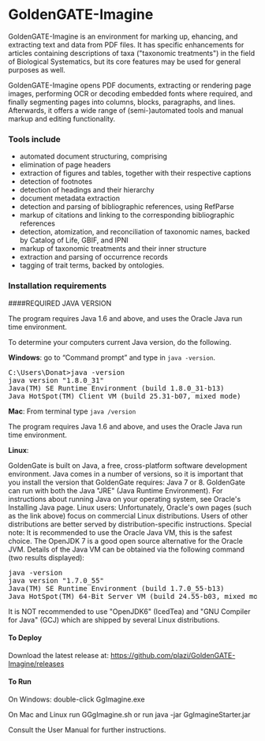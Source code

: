 # GoldenGATE-Imagine

GoldenGATE-Imagine is an environment for marking up, ehancing, and extracting text and data from PDF files. It has specific enhancements for articles containing descriptions of taxa ("taxonomic treatments") in the field of Biological Systematics, but its core features may be used for general purposes as well.

GoldenGATE-Imagine opens PDF documents, extracting or rendering page images, performing OCR or decoding embedded fonts where required, and finally segmenting pages into columns, blocks, paragraphs, and lines. Afterwards, it offers a wide range of (semi-)automated tools and manual markup and editing functionality.

### Tools include

* automated document structuring, comprising
 * elimination of page headers
 * extraction of figures and tables, together with their respective captions
 * detection of footnotes
 * detection of headings and their hierarchy
* document metadata extraction
* detection and parsing of bibliographic references, using RefParse
* markup of citations and linking to the corresponding bibliographic references
* detection, atomization, and reconciliation of taxonomic names, backed by Catalog of Life, GBIF, and IPNI
* markup of taxonomic treatments and their inner structure
* extraction and parsing of occurrence records
* tagging of trait terms, backed by ontologies. 

### Installation requirements


####REQUIRED JAVA VERSION

The program requires Java 1.6 and above, and uses the Oracle Java run time environment. 


To determine your computers current Java version, do the following.

**Windows**: go to “Command prompt” and type in `java -version`.

<pre>C:\Users\Donat>java -version
java version "1.8.0_31"
Java(TM) SE Runtime Environment (build 1.8.0_31-b13)
Java HotSpot(TM) Client VM (build 25.31-b07, mixed mode)</pre>


**Mac**: From terminal type `java /version` 

The program requires Java 1.6 and above, and uses the Oracle Java run time environment. 

**Linux**: 

GoldenGate is built on Java, a free, cross-platform software development environment. Java comes in a number of versions, so it is important that you install the version that GoldenGate requires: Java 7 or 8. GoldenGate can run with both the Java "JRE" (Java Runtime Environment). For instructions about running Java on your operating system, see Oracle's Installing Java page.
Linux users: Unfortunately, Oracle's own pages (such as the link above) focus on commercial Linux distributions. Users of other distributions are better served by distribution-specific instructions.
Special note: It is recommended to use the Oracle Java VM, this is the safest choice. The OpenJDK 7 is a good open source alternative for the Oracle JVM.
Details of the Java VM can be obtained via the following command (two results displayed):

<pre>java -version
java version "1.7.0_55"
Java(TM) SE Runtime Environment (build 1.7.0_55-b13)
Java HotSpot(TM) 64-Bit Server VM (build 24.55-b03, mixed mode)</pre>

It is NOT recommended to use "OpenJDK6" (IcedTea) and "GNU Compiler for Java" (GCJ) which are shipped by several Linux distributions.

#### To Deploy

Download the latest release at: https://github.com/plazi/GoldenGATE-Imagine/releases

#### To Run

On Windows: double-click GgImagine.exe

On Mac and Linux run GGgImagine.sh or run java -jar GgImagineStarter.jar

Consult the User Manual for further instructions.
